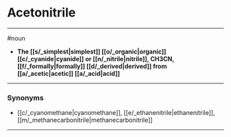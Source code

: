 # Acetonitrile
---
#noun
- **The [[s/_simplest|simplest]] [[o/_organic|organic]] [[c/_cyanide|cyanide]] or [[n/_nitrile|nitrile]], CH3CN, [[f/_formally|formally]] [[d/_derived|derived]] from [[a/_acetic|acetic]] [[a/_acid|acid]]**
---
### Synonyms
- [[c/_cyanomethane|cyanomethane]], [[e/_ethanenitrile|ethanenitrile]], [[m/_methanecarbonitrile|methanecarbonitrile]]
---
